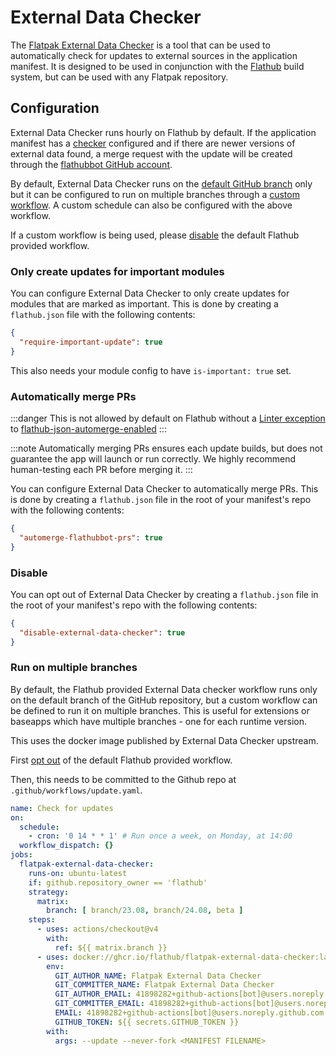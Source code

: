 # External Data Checker

The [Flatpak External Data Checker](https://github.com/flathub/flatpak-external-data-checker) is a tool that can be used to automatically check for updates to external sources
in the application manifest. It is designed to be used in conjunction with the [Flathub](https://flathub.org) build system, but can be used with any Flatpak repository.

## Configuration

External Data Checker runs hourly on Flathub by default. If the application manifest has a [checker](https://github.com/flathub-infra/flatpak-external-data-checker?tab=readme-ov-file#changes-to-flatpak-manifests) configured and if there are newer versions of external data found, a merge request
with the update will be created through the [flathubbot GitHub account](https://github.com/flathubbot).

By default, External Data Checker runs on the [default GitHub branch](https://docs.github.com/en/repositories/configuring-branches-and-merges-in-your-repository/managing-branches-in-your-repository/changing-the-default-branch) only but it can be configured to run on multiple branches through a [custom workflow](https://github.com/flathub-infra/flatpak-external-data-checker?tab=readme-ov-file#custom-workflow). A custom schedule can also be configured with the above workflow.

If a custom workflow is being used, please [disable](/docs/for-app-authors/external-data-checker#disable) the default Flathub provided workflow.

### Only create updates for important modules

You can configure External Data Checker to only create updates for modules that are marked as important. This is done by creating a `flathub.json` file with the following contents:

```json title="flathub.json"
{
  "require-important-update": true
}
```

This also needs your module config to have `is-important: true` set.

### Automatically merge PRs

:::danger
This is not allowed by default on Flathub without a [Linter exception](/docs/for-app-authors/linter#exceptions) to [flathub-json-automerge-enabled](/docs/for-app-authors/linter#flathub-json-automerge-enabled)
:::

:::note
Automatically merging PRs ensures each update builds, but does not guarantee the app will launch or run correctly. We highly recommend human-testing each PR before merging it.
:::

You can configure External Data Checker to automatically merge PRs. This is done by creating a `flathub.json` file in the root of your manifest's repo with the following contents:

```json title="flathub.json"
{
  "automerge-flathubbot-prs": true
}
```

### Disable

You can opt out of External Data Checker by creating a `flathub.json` file in the root of your manifest's repo with the following contents:

```json title="flathub.json"
{
  "disable-external-data-checker": true
}
```


### Run on multiple branches

By default, the Flathub provided External Data checker workflow runs
only on the default branch of the GitHub repository, but a custom
workflow can be defined to run it on multiple branches. This is useful
for extensions or baseapps which have multiple branches - one for each
runtime version.

This uses the docker image published by External Data Checker upstream.

First [opt out](#disable) of the default Flathub provided workflow.

Then, this needs to be committed to the Github repo at
`.github/workflows/update.yaml`.

```yaml
name: Check for updates
on:
  schedule:
    - cron: '0 14 * * 1' # Run once a week, on Monday, at 14:00
  workflow_dispatch: {}
jobs:
  flatpak-external-data-checker:
    runs-on: ubuntu-latest
    if: github.repository_owner == 'flathub'
    strategy:
      matrix:
        branch: [ branch/23.08, branch/24.08, beta ]
    steps:
      - uses: actions/checkout@v4
        with:
          ref: ${{ matrix.branch }}
      - uses: docker://ghcr.io/flathub/flatpak-external-data-checker:latest
        env:
          GIT_AUTHOR_NAME: Flatpak External Data Checker
          GIT_COMMITTER_NAME: Flatpak External Data Checker
          GIT_AUTHOR_EMAIL: 41898282+github-actions[bot]@users.noreply.github.com
          GIT_COMMITTER_EMAIL: 41898282+github-actions[bot]@users.noreply.github.com
          EMAIL: 41898282+github-actions[bot]@users.noreply.github.com
          GITHUB_TOKEN: ${{ secrets.GITHUB_TOKEN }}
        with:
          args: --update --never-fork <MANIFEST FILENAME>
```
